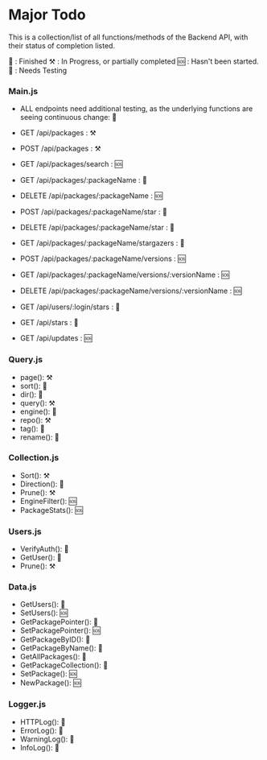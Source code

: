 # Major Todo

This is a collection/list of all functions/methods of the Backend API, with their status of completion listed.

🏁 : Finished
⚒ : In Progress, or partially completed
🆘 : Hasn't been started.
🧪 : Needs Testing

### Main.js

* ALL endpoints need additional testing, as the underlying functions are seeing continuous change: 🧪

* GET /api/packages : ⚒
* POST /api/packages : ⚒
* GET /api/packages/search : 🆘
* GET /api/packages/:packageName : 🏁
* DELETE /api/packages/:packageName : 🆘
* POST /api/packages/:packageName/star : 🏁
* DELETE /api/packages/:packageName/star : 🏁
* GET /api/packages/:packageName/stargazers : 🏁
* POST /api/packages/:packageName/versions : 🆘
* GET /api/packages/:packageName/versions/:versionName : 🆘
* DELETE /api/packages/:packageName/versions/:versionName : 🆘
* GET /api/users/:login/stars : 🏁
* GET /api/stars : 🏁
* GET /api/updates : 🆘

### Query.js

* page(): ⚒
* sort(): 🏁
* dir(): 🏁
* query(): ⚒
* engine(): 🏁
* repo(): ⚒
* tag(): 🏁
* rename(): 🏁

### Collection.js

* Sort(): ⚒
* Direction(): 🏁
* Prune(): ⚒
* EngineFilter(): 🆘
* PackageStats(): 🆘

### Users.js

* VerifyAuth(): 🏁
* GetUser(): 🏁
* Prune(): ⚒

### Data.js

* GetUsers(): 🏁
* SetUsers(): 🆘
* GetPackagePointer(): 🏁
* SetPackagePointer(): 🆘
* GetPackageByID(): 🏁
* GetPackageByName(): 🏁
* GetAllPackages(): 🏁
* GetPackageCollection(): 🏁
* SetPackage(): 🆘
* NewPackage(): 🆘

### Logger.js

* HTTPLog(): 🏁
* ErrorLog(): 🏁
* WarningLog(): 🏁
* InfoLog(): 🏁
